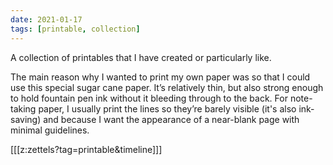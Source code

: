 ```yaml
---
date: 2021-01-17
tags: [printable, collection]
---
```


A collection of printables that I have created or particularly like.

The main reason why I wanted to print my own paper was so that I could use this special sugar cane paper. It’s relatively thin, but also strong enough to hold fountain pen ink without it bleeding through to the back. For note-taking paper, I usually print the lines so they’re barely visible (it's also ink-saving) and because I want the appearance of a near-blank page with minimal guidelines.

[[[z:zettels?tag=printable&timeline]]]


